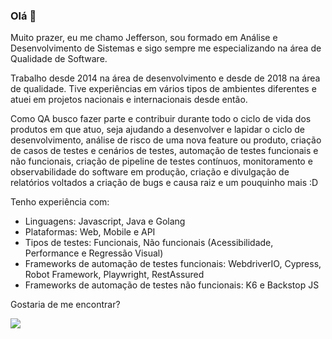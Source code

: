 ### Olá 👋

Muito prazer, eu me chamo Jefferson, sou formado em Análise e Desenvolvimento de Sistemas e sigo sempre me especializando na área de Qualidade de Software.

Trabalho desde 2014 na área de desenvolvimento e desde de 2018 na área de qualidade. Tive experiências em vários tipos de ambientes diferentes e atuei em projetos nacionais e internacionais desde então.

Como QA busco fazer parte e contribuir durante todo o ciclo de vida dos produtos em que atuo, seja ajudando a desenvolver e lapidar o ciclo de desenvolvimento, análise de risco de uma nova feature ou produto, criação de casos de testes e cenários de testes, automação de testes funcionais e não funcionais, criação de pipeline de testes contínuos, monitoramento e observabilidade do software em produção, criação e divulgação de relatórios voltados a criação de bugs e causa raiz e um pouquinho mais :D

Tenho experiência com:
 - Linguagens: Javascript, Java e Golang
 - Plataformas: Web, Mobile e API
 - Tipos de testes: Funcionais, Não funcionais (Acessibilidade, Performance e Regressão Visual)
 - Frameworks de automação de testes funcionais: WebdriverIO, Cypress, Robot Framework, Playwright, RestAssured
 - Frameworks de automação de testes não funcionais: K6 e Backstop JS

Gostaria de me encontrar?

<div>
  <a href="https://www.linkedin.com/in/jeffersonmelo8/" target="_blank"><img src="https://img.shields.io/badge/-LinkedIn-%230077B5?style=for-the- badge&logo=linkedin&logoColor=white" target="_blank"></a> 
</div>
